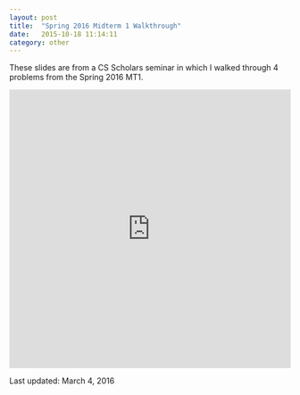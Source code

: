 ```yaml
---
layout: post
title:  "Spring 2016 Midterm 1 Walkthrough"
date:   2015-10-18 11:14:11
category: other
---
```


These slides are from a CS Scholars seminar in which I walked through 4 problems from the Spring 2016 MT1.

<iframe src="https://docs.google.com/a/berkeley.edu/presentation/d/1koa6vZ5e4jSEXOSmCk2mr87V2v3BZtCUrfezwC_GIU0/embed?start=false&loop=false&delayms=60000" frameborder="0" width="100%" height="500px" allowfullscreen="true" mozallowfullscreen="true" webkitallowfullscreen="true"></iframe>

Last updated: March 4, 2016